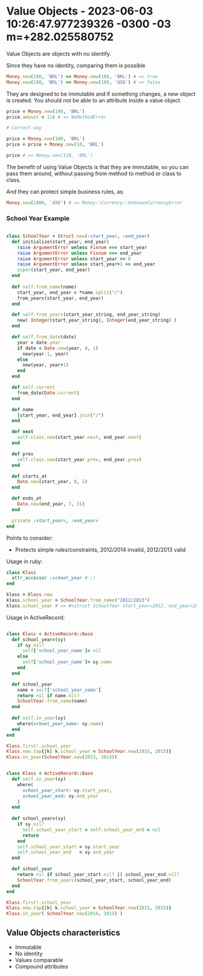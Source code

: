 # Value Objects - 2023-06-03 10:26:47.977239326 -0300 -03 m=+282.025580752

Value Objects are objects with no identify.

Since they have no identity, comparing them is possible

```ruby
Money.new(100, 'BRL') == Money.new(100, 'BRL') # => true
Money.new(100, 'BRL') == Money.new(100, 'USD') # => false
```

They are designed to be immutable and if something changes, a new object is created.
You should not be able to an attribute inside a value object.

```ruby
price = Money.new(100, 'BRL')
price.amount = 110 # => NoMethodError

# Correct way

price = Money.new(100, 'BRL')
price = price + Money.new(10, 'BRL')

price # => Money.new(110, 'BRL')
```

The benefit of using Value Objects is that they are immutable, so you can
pass them around, without passing from method to method or class to class.

And they can protect simple business rules, as:

```ruby
Money.new(1000, 'XXX') # => Money::Currency::UnknownCurrencyError
```

### School Year Example

```ruby

class SchoolYear < Struct.new(:start_year, :end_year)
  def initialize(start_year, end_year)
    raise ArgumentError unless Fixnum === start_year
    raise ArgumentError unless Fixnum === end_year
    raise ArgumentError unless start_year >= 0
    raise ArgumentError unless start_year+1 == end_year
    super(start_year, end_year)
  end
  
  def self.from_name(name)
    start_year, end_year = *name.split("/")
    from_years(start_year, end_year)
  end

  def self.from_years(start_year_string, end_year_string)
    new( Integer(start_year_string), Integer(end_year_string) )
  end

  def self.from_date(date)
    year = date.year
    if date < Date.new(year, 8, 1)
      new(year-1, year)
    else
      new(year, year+1)
    end
  end

  def self.current
    from_date(Date.current)
  end

  def name
    [start_year, end_year].join("/")
  end

  def next
    self.class.new(start_year.next, end_year.next)
  end

  def prev
    self.class.new(start_year.prev, end_year.prev)
  end

  def starts_at
    Date.new(start_year, 8, 1)
  end

  def ends_at
    Date.new(end_year, 7, 31)
  end

  private :start_year=, :end_year=
end

```

Points to consider:

*   Protects simple rules/constraints, 2012/2014 invalid, 2012/2013 valid

Usage in ruby:

```ruby
class Klass
  attr_accessor :school_year # ;)
end

klass = Klass.new
klass.school_year = SchoolYear.from_name("2012/2013")
klass.school_year # => #<struct SchoolYear start_year=2012, end_year=2013>

```

Usage in ActiveRecord:

```ruby

class Klass < ActiveRecord::Base
  def school_year=(sy)
    if sy.nil?
      self['school_year_name']= nil
    else
      self['school_year_name']= sy.name
    end
  end

  def school_year
    name = self['school_year_name']
    return nil if name.nil?
    SchoolYear.from_name(name)
  end
  
  def self.in_year(sy)
    where(school_year_name: sy.name)
  end
end

Klass.first!.school_year
Klass.new.tap{|k| k.school_year = SchoolYear.new(2015, 2015)}
Klass.in_year(SchoolYear.new(2013, 2014))

```

```ruby

class Klass < ActiveRecord::Base
  def self.in_year(sy)
    where(
      school_year_start: sy.start_year, 
      school_year_end: sy.end_year
    )
  end
  
  def school_year=(sy)
    if sy.nil?
      self.school_year_start = self.school_year_end = nil
      return
    end
    self.school_year_start = sy.start_year
    self.school_year_end   = sy.end_year
  end

  def school_year
    return nil if school_year_start.nil? || school_year_end.nil?
    SchoolYear.from_years(school_year_start, school_year_end)
  end
end

Klass.first!.school_year
Klass.new.tap{|k| k.school_year = SchoolYear.new(2015, 2015)}
Klass.in_year( SchoolYear.new(2014, 2015) )

```


## Value Objects characteristics

*   Immutable
*   No identity
*   Values comparable
*   Compound attributes

